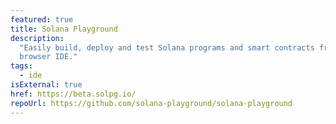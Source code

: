 ```yaml
---
featured: true
title: Solana Playground
description:
  "Easily build, deploy and test Solana programs and smart contracts from a
  browser IDE."
tags:
  - ide
isExternal: true
href: https://beta.solpg.io/
repoUrl: https://github.com/solana-playground/solana-playground
---
```

